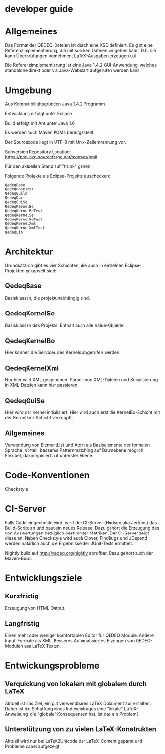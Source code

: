 developer guide
===============

Allgemeines
===========

Das Format der QEDEQ-Dateien ist durch eine XSD definiert.
Es gibt eine Referenzimplementierung, die mit solchen Dateien
umgehen kann. D.h. sie kann Überprüfungen vornehmen, LaTeX-Ausgaben
erzeugen u.ä.

Die Referenzimplementierung ist eine Java 1.4.2 GUI-Anwendung,
welches standalone direkt oder via Java-Webstart aufgerufen werden
kann.

Umgebung
========

Aus Kompatibilitätsgründen Java 1.4.2 Programm 

Entwicklung erfolgt unter Eclipse

Build erfolgt mit Ant unter Java 1.6

Es werden auch Maven POMs bereitgestellt

Der Sourcecode liegt in UTF-8 mit Unix-Zeilentrennung vor.

Subversion Repository Location:
<https://pmii.svn.sourceforge.net/svnroot/pmii>

Für den aktuellen Stand auf "trunk" gehen

Folgende Projekte als Eclipse-Projekte auschecken:

    QedeqBase
    QedeqBaseTest
    QedeqBuild
    QedeqDoc
    QedeqGuiSe
    QedeqKernelBo
    QedeqKernelBoTest
    QedeqKernelSe
    QedeqKernelSeTest
    QedeqKernelXml
    QedeqKernelXmlTest
    QedeqLib


Architektur
===========
Grundsätzlich gibt es vier Schichten, die auch in einzelnen
Eclipse-Projekten gekapselt sind:

QedeqBase
---------
Basisklassen, die projektunabhängig sind.

QedeqKernelSe
-------------
Basisklassen des Projekts. Enthält auch alle Value-Objekte.

QedeqKernelBo
-------------
Hier können die Services des Kernels abgerufen werden.


QedeqKernelXml
--------------
Nur hier wird XML gesprochen. Parsen von XML-Dateien und
Serialisierung in XML-Dateien kann hier passieren.


QedeqGuiSe
----------
Hier wird der Kernel initialisiert. Hier wird auch erst die KernelBo-Schicht
mit der KernelXml-Schicht verknüpft.


Allgemeines
-----------
Verwendung von ElementList und Atom als Basiselemente der formalen Sprache.
Vorteil: besseres Patternmatching auf Baumebene möglich.
Flexibel, da untypisiert auf unterster Ebene.


Code-Konventionen
=================
Checkstyle


CI-Server
=========
Falls Code eingecheckt wird, wirft der CI-Server (Hudsen aka Jenkins) das
Build-Script an und baut ein neues Release. Dazu gehört die Erzeugung des
von Auswertungen bezüglich bestimmter Metriken.
Der CI-Server zeigt diese an.
Neben Checkstyle wird auch Clover, FindBugs und JDepend werden natürlich
auch die Ergebnisse der JUnit-Tests ermittelt.

Nightly build auf <http://qedeq.org/nightly> abrufbar. Dazu gehört auch der Maven-Build.


Entwicklungsziele
=================

Kurzfristig
-----------
Erzeugung von HTML Output.

Langfristig
-----------
Einen mehr oder weniger komfortablen Editor für QEDEQ Module.
Andere Input-Formate als XML.
Besseres Automatisiertes Erzeugen von QEDEQ-Modulen aus LaTeX Texten.


Entwickungsprobleme
===================

Verquickung von lokalem mit globalem durch LaTeX
------------------------------------------------
Aktuell ist das Ziel, ein gut verwendbares LaTeX Dokument zur
erhalten. Daher ist die Schaffung eines Indexeintrages eine "lokale"
LaTeX-Anweisung, die "globale" Konsequenzen hat. Ist das ein Problem?

Unterstützung von zu vielen LaTeX-Konstrukten
---------------------------------------------
Aktuell wird nur bei LaTeX2Unicode der LaTeX-Content geparst und Probleme
dabei aufgezeigt.


